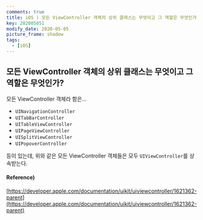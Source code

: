 ```yaml
---
comments: true
title: iOS ) 모든 ViewController 객체의 상위 클래스는 무엇이고 그 역할은 무엇인가
key: 202005051
modify_date: 2020-05-05
picture_frame: shadow
tags:
  - [iOS]
---
```

 
## 모든 ViewController 객체의 상위 클래스는 무엇이고 그 역할은 무엇인가?
 
모든 ViewController 객체라 함은...
 
- `UINavigationController`
- `UITabBarController`
- `UITableViewController`
- `UIPageViewController`
- `UISplitViewController`
- `UIPopoverController`
 
등이 있는데, 위와 같은 모든 ViewController 객체들은 모두 `UIViewController`를 상속받는다.
 
#### Reference)
 
[https://developer.apple.com/documentation/uikit/uiviewcontroller/1621362-parent](https://developer.apple.com/documentation/uikit/uiviewcontroller/1621362-parent)

